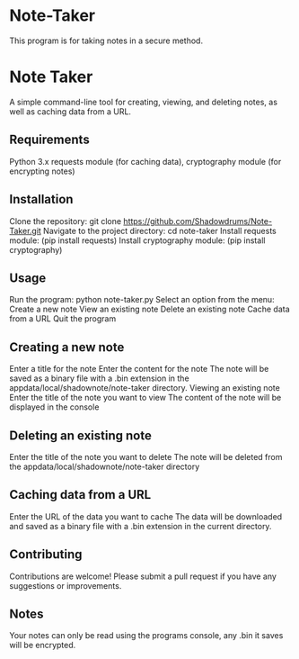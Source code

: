 # Note-Taker
This program is for taking notes in a secure method.

# Note Taker
A simple command-line tool for creating, viewing, and deleting notes, as well as caching data from a URL.

## Requirements
Python 3.x
requests module (for caching data), 
cryptography module (for encrypting notes)
## Installation
Clone the repository: git clone https://github.com/Shadowdrums/Note-Taker.git
Navigate to the project directory: cd note-taker
Install requests module: (pip install requests)
Install cryptography module: (pip install cryptography)
## Usage
Run the program: python note-taker.py
Select an option from the menu:
Create a new note
View an existing note
Delete an existing note
Cache data from a URL
Quit the program
## Creating a new note
Enter a title for the note
Enter the content for the note
The note will be saved as a binary file with a .bin extension in the appdata/local/shadownote/note-taker directory.
Viewing an existing note
Enter the title of the note you want to view
The content of the note will be displayed in the console
## Deleting an existing note
Enter the title of the note you want to delete
The note will be deleted from the appdata/local/shadownote/note-taker directory
## Caching data from a URL
Enter the URL of the data you want to cache
The data will be downloaded and saved as a binary file with a .bin extension in the current directory.
## Contributing
Contributions are welcome! Please submit a pull request if you have any suggestions or improvements.
## Notes
Your notes can only be read using the programs console, any .bin it saves will be encrypted.
